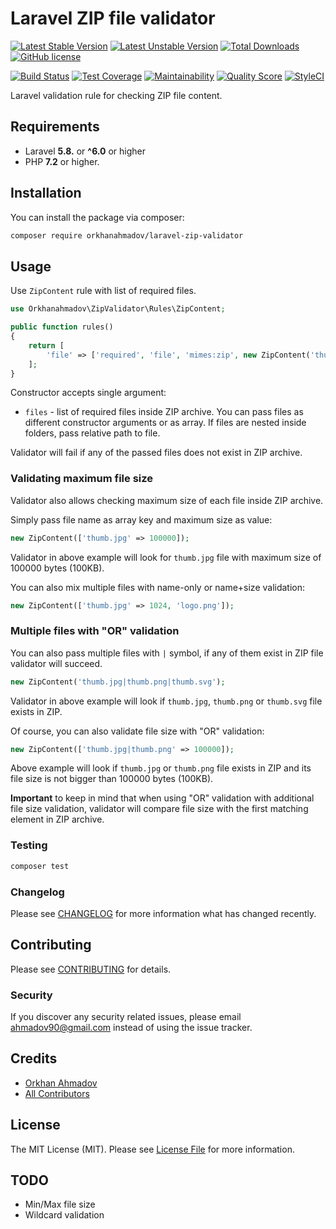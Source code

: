 # Laravel ZIP file validator

[![Latest Stable Version](https://poser.pugx.org/orkhanahmadov/laravel-zip-validator/v/stable)](https://packagist.org/packages/orkhanahmadov/laravel-zip-validator)
[![Latest Unstable Version](https://poser.pugx.org/orkhanahmadov/laravel-zip-validator/v/unstable)](https://packagist.org/packages/orkhanahmadov/laravel-zip-validator)
[![Total Downloads](https://img.shields.io/packagist/dt/orkhanahmadov/laravel-zip-validator)](https://packagist.org/packages/orkhanahmadov/laravel-zip-validator)
[![GitHub license](https://img.shields.io/github/license/orkhanahmadov/laravel-zip-validator.svg)](https://github.com/orkhanahmadov/laravel-zip-validator/blob/master/LICENSE.md)

[![Build Status](https://travis-ci.org/orkhanahmadov/laravel-zip-validator.svg?branch=master)](https://travis-ci.org/orkhanahmadov/laravel-zip-validator)
[![Test Coverage](https://api.codeclimate.com/v1/badges/588a51182465fa590e49/test_coverage)](https://codeclimate.com/github/orkhanahmadov/laravel-zip-validator/test_coverage)
[![Maintainability](https://api.codeclimate.com/v1/badges/588a51182465fa590e49/maintainability)](https://codeclimate.com/github/orkhanahmadov/laravel-zip-validator/maintainability)
[![Quality Score](https://img.shields.io/scrutinizer/g/orkhanahmadov/laravel-zip-validator.svg)](https://scrutinizer-ci.com/g/orkhanahmadov/laravel-zip-validator)
[![StyleCI](https://github.styleci.io/repos/232924943/shield?branch=master)](https://github.styleci.io/repos/232924943)

Laravel validation rule for checking ZIP file content.

## Requirements

- Laravel **5.8.** or **^6.0** or higher
- PHP **7.2** or higher.

## Installation

You can install the package via composer:

```bash
composer require orkhanahmadov/laravel-zip-validator
```

## Usage

Use `ZipContent` rule with list of required files.

``` php
use Orkhanahmadov\ZipValidator\Rules\ZipContent;

public function rules()
{
    return [
        'file' => ['required', 'file', 'mimes:zip', new ZipContent('thumb.jpg', 'assets/logo.png')],
    ];
}
```

Constructor accepts single argument:
- `files` - list of required files inside ZIP archive.
You can pass files as different constructor arguments or as array.
If files are nested inside folders, pass relative path to file.

Validator will fail if any of the passed files does not exist in ZIP archive.

### Validating maximum file size

Validator also allows checking maximum size of each file inside ZIP archive.

Simply pass file name as array key and maximum size as value:
``` php
new ZipContent(['thumb.jpg' => 100000]);
```

Validator in above example will look for `thumb.jpg` file with maximum size of 100000 bytes (100KB).

You can also mix multiple files with name-only or name+size validation:
``` php
new ZipContent(['thumb.jpg' => 1024, 'logo.png']);
```

### Multiple files with "OR" validation

You can also pass multiple files with `|` symbol, if any of them exist in ZIP file validator will succeed.
``` php
new ZipContent('thumb.jpg|thumb.png|thumb.svg');
```

Validator in above example will look if `thumb.jpg`, `thumb.png` or `thumb.svg` file exists in ZIP.

Of course, you can also validate file size with "OR" validation:
``` php
new ZipContent(['thumb.jpg|thumb.png' => 100000]);
```

Above example will look if `thumb.jpg` or `thumb.png` file exists in ZIP and its file size is not bigger than 100000 bytes (100KB).

**Important** to keep in mind that when using "OR" validation with additional file size validation, 
validator will compare file size with the first matching element in ZIP archive.

### Testing

``` bash
composer test
```

### Changelog

Please see [CHANGELOG](CHANGELOG.md) for more information what has changed recently.

## Contributing

Please see [CONTRIBUTING](CONTRIBUTING.md) for details.

### Security

If you discover any security related issues, please email ahmadov90@gmail.com instead of using the issue tracker.

## Credits

- [Orkhan Ahmadov](https://github.com/orkhanahmadov)
- [All Contributors](../../contributors)

## License

The MIT License (MIT). Please see [License File](LICENSE.md) for more information.

## TODO

- Min/Max file size
- Wildcard validation
